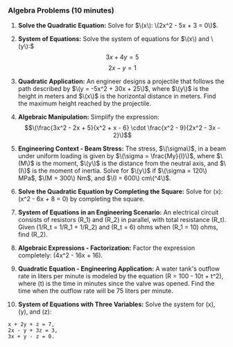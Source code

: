 ### Algebra Problems (10 minutes)

1. **Solve the Quadratic Equation:**
   Solve for $\(x\): \(2x^2 - 5x + 3 = 0\)$.

2. **System of Equations:**
   Solve the system of equations for $\(x\) and \(y\):$
   $$3x + 4y = 5$$
   $$2x - y = 1$$
3. **Quadratic Application:**
An engineer designs a projectile that follows the path described by $\(y = -5x^2 + 30x + 25\)$, where $\(y\)$ is the          height in meters and $\(x\)$ is the horizontal distance in meters. Find the maximum height reached by the projectile.

4. **Algebraic Manipulation:**
Simplify the expression: $$\(\frac{3x^2 - 2x + 5}{x^2 + x - 6} \cdot \frac{x^2 - 9}{2x^2 - 3x - 2}\)$$

5. **Engineering Context - Beam Stress:**
The stress, $\(\sigma\)$, in a beam under uniform loading is given by $\(\sigma = \frac{My}{I}\)$, where $\(M\)$ is the moment, $\(y\)$ is the distance from the neutral axis, and $\(I\)$ is the moment of inertia. Solve for $\(y\)$ if $\(\sigma = 120\) MPa$, $\(M = 300\) Nm$, and $\(I = 600\) cm\(^4\)$.

6. **Solve the Quadratic Equation by Completing the Square:**
Solve for \(x\): \(x^2 - 6x + 8 = 0\) by completing the square.

7. **System of Equations in an Engineering Scenario:**
An electrical circuit consists of resistors \(R_1\) and \(R_2\) in parallel, with total resistance \(R_t\). Given \(1/R_t = 1/R_1 + 1/R_2\) and \(R_t = 6\) ohms when \(R_1 = 10\) ohms, find \(R_2\).

8. **Algebraic Expressions - Factorization:**
Factor the expression completely: \(4x^2 - 16x + 16\).

9. **Quadratic Equation - Engineering Application:**
A water tank's outflow rate in liters per minute is modeled by the equation \(R = 100 - 10t + t^2\), where \(t\) is the time in minutes since the valve was opened. Find the time when the outflow rate will be 75 liters per minute.

10. **System of Equations with Three Variables:**
 Solve the system for \(x\), \(y\), and \(z\):
 ```
 x + 2y + z = 7,
 2x - y + 3z = 3,
 3x + y - z = 0.
